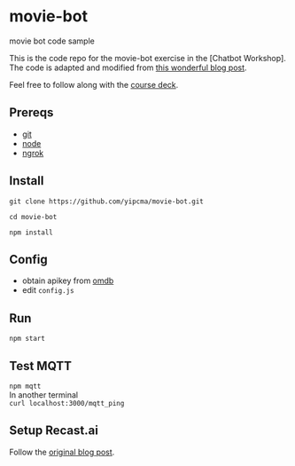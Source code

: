 # movie-bot
movie bot code sample

This is the code repo for the movie-bot exercise in the [Chatbot Workshop]. The code is adapted and modified from [this wonderful blog post](https://recast.ai/blog/nodejs-chatbot-movie-bot/).

Feel free to follow along with the [course deck](https://docs.google.com/presentation/d/1n9jwU8oQyVJcvQnGp-jSBNbR8OsSyaVqRbAW6s42oy4/edit?usp=sharing).

## Prereqs
- [git](https://git-scm.com/downloads)
- [node](https://nodejs.org/en/)
- [ngrok](https://ngrok.com/)

## Install
`git clone https://github.com/yipcma/movie-bot.git`

`cd movie-bot`

`npm install`

## Config
- obtain apikey from [omdb](https://www.omdbapi.com/apikey.aspx)
- edit `config.js`

## Run
`npm start`

## Test MQTT
`npm mqtt`  
In another terminal  
`curl localhost:3000/mqtt_ping`

## Setup Recast.ai

Follow the [original blog post](https://recast.ai/blog/nodejs-chatbot-movie-bot/).